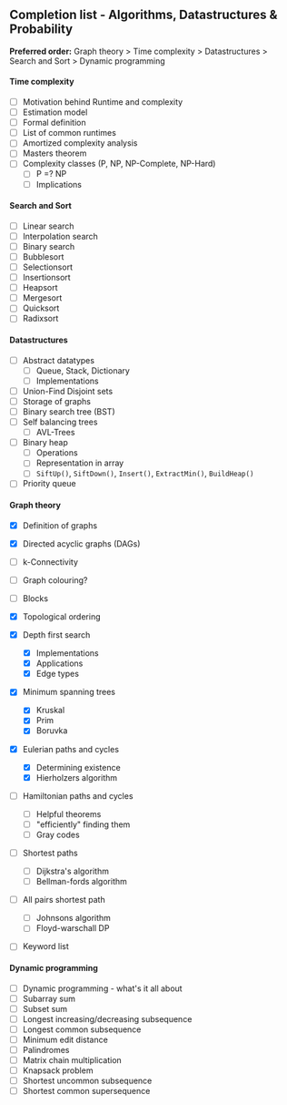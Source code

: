 ## Completion list - Algorithms, Datastructures & Probability

**Preferred order:** Graph theory > Time complexity > Datastructures > Search and Sort > Dynamic programming

#### Time complexity

- [ ] Motivation behind Runtime and complexity
- [ ] Estimation model
- [ ] Formal definition
- [ ] List of common runtimes
- [ ] Amortized complexity analysis
- [ ] Masters theorem
- [ ] Complexity classes (P, NP, NP-Complete, NP-Hard)
  - [ ] P =? NP
  - [ ] Implications

#### Search and Sort

- [ ] Linear search
- [ ] Interpolation search
- [ ] Binary search
- [ ] Bubblesort
- [ ] Selectionsort
- [ ] Insertionsort
- [ ] Heapsort
- [ ] Mergesort
- [ ] Quicksort
- [ ] Radixsort

#### Datastructures

- [ ] Abstract datatypes
  - [ ] Queue, Stack, Dictionary
  - [ ] Implementations
- [ ] Union-Find Disjoint sets
- [ ] Storage of graphs
- [ ] Binary search tree (BST)
- [ ] Self balancing trees 
  - [ ] AVL-Trees
- [ ] Binary heap
  - [ ] Operations
  - [ ] Representation in array
  - [ ] `SiftUp()`, `SiftDown()`, `Insert()`, `ExtractMin()`, `BuildHeap()`
- [ ] Priority queue

#### Graph theory

- [x] Definition of graphs
- [x] Directed acyclic graphs (DAGs)
- [ ] k-Connectivity
- [ ] Graph colouring?
- [ ] Blocks
- [x] Topological ordering
- [x] Depth first search
  - [x] Implementations
  - [x] Applications
  - [x] Edge types
- [x] Minimum spanning trees
  - [x] Kruskal
  - [x] Prim
  - [x] Boruvka
- [x] Eulerian paths and cycles
  - [x] Determining existence
  - [x] Hierholzers algorithm
- [ ] Hamiltonian paths and cycles
  - [ ] Helpful theorems
  - [ ] "efficiently" finding them
  - [ ] Gray codes
- [ ] Shortest paths
  - [ ] Dijkstra's algorithm
  - [ ] Bellman-fords algorithm
- [ ] All pairs shortest path
  - [ ] Johnsons algorithm
  - [ ] Floyd-warschall DP
- [ ] Keyword list



#### Dynamic programming

- [ ] Dynamic programming - what's it all about
- [ ] Subarray sum
- [ ] Subset sum
- [ ] Longest increasing/decreasing subsequence
- [ ] Longest common subsequence
- [ ] Minimum edit distance
- [ ] Palindromes 
- [ ] Matrix chain multiplication
- [ ] Knapsack problem
- [ ] Shortest uncommon subsequence
- [ ] Shortest common supersequence
